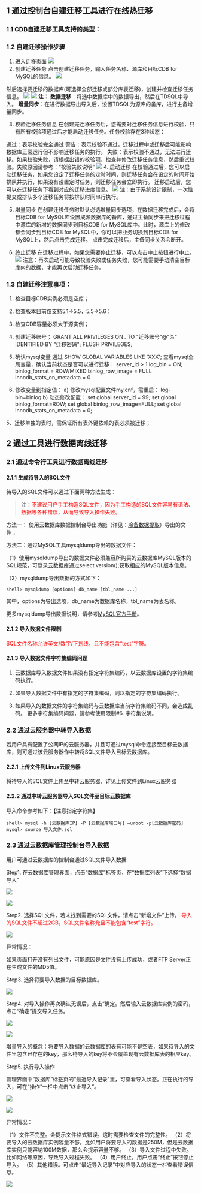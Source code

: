 ## 1 通过控制台自建迁移工具进行在线热迁移
### 1.1 CDB自建迁移工具支持的类型：
### 1.2 自建迁移操作步骤
1.	进入迁移页面
![](//mccdn.qcloud.com/img56a76ba50e7cb.png)
2.	创建迁移任务
 点击创建迁移任务，输入任务名称、源库和目标CDB for MySQL的信息。
![](//mccdn.qcloud.com/img56a7653c6f568.png)

 然后选择要迁移的数据库(可选择全部迁移或部分库表迁移)，创建并检查迁移任务信息。
![](//mccdn.qcloud.com/img56a76670eceb8.png)
![](//mccdn.qcloud.com/img56a765eb2bb88.png)
**注：**
**数据迁移**：将选中数据库中的数据导出，然后在TDSQL中导入。
**增量同步**：在进行数据导出导入后，设置TDSQL为源库的备库，进行主备增量同步。

3. 校验迁移任务信息
 在创建完迁移任务后，您需要对迁移任务信息进行校验，只有所有校验项通过后才能启动迁移任务。任务校验存在3种状态：

 通过：表示校验完全通过
 警告：表示校验不通过，迁移过程中或迁移后可能影响数据库正常运行但不影响迁移任务的执行。
 失败：表示校验不通过，无法进行迁移。如果校验失败，请根据出错的校验项，检查并修改迁移任务信息，然后重试校验。失败原因请参考：“校验失败说明”
![](//mccdn.qcloud.com/img56a767198f5b7.png)
4.	启动迁移
在校验通过后，您可以启动迁移任务，如果您设定了迁移任务的定时时间，则迁移任务会在设定的时间开始排队并执行，如果没有设置定时任务，则迁移任务会立即执行。
迁移启动后，您可以在迁移任务下看到对应的迁移进度信息。
![](//mccdn.qcloud.com/img56a767afe0b8c.png)
注：由于系统设计限制，一次性提交或排队多个迁移任务将按排队时间串行执行。

5.	增量同步
在创建迁移任务时默认必选增量同步选项，在数据迁移完成后，会将目标CDB for MySQL库设置成源数据库的备库，通过主备同步来把迁移过程中源库的新增的数据同步到目标CDB for MySQL库中。此时，源库上的修改都会同步到目标CDB for MySQL中，你可以把业务切换到目标CDB for MySQL上，然后点击完成迁移。
点击完成迁移后，主备同步关系会断开。

6.	终止迁移
在迁移过程中，如果您需要停止迁移，可以点击中止按钮进行中止。
![](//mccdn.qcloud.com/img56a76843ea5a9.png)
注意：再次启动可能导致校验失败或任务失败，您可能需要手动清空目标库内的数据，才能再次启动迁移任务。

### 1.3 自建迁移注意事项：
1.	检查目标CDB实例必须是空库；
2.	检查版本目前仅支持5.1->5.5，5.5->5.6；
3.	检查CDB容量必须大于源实例；
4.	创建迁移账号；
GRANT ALL PRIVILEGES ON *.* TO "迁移账号"@"%" IDENTIFIED BY "迁移密码";
FLUSH PRIVILEGES;
5.	确认mysql变量
通过 SHOW GLOBAL VARIABLES LIKE 'XXX'; 
查看mysql全局变量，确认当前状态是否可以进行迁移：
server_id > 1
log_bin = ON;
binlog_format = ROW/MIXED
binlog_row_image = FULL
innodb_stats_on_metadata = 0

6.	修改变量到指定值：
a)	修改mysql配置文件my.cnf，需重启：
log-bin=binlog
b)	动态修改配置：
set global server_id = 99;
set global binlog_format=ROW;
set global binlog_row_image=FULL;
set global innodb_stats_on_metadata = 0;

5、迁移单独的表时，需保证所有表外键依赖的表必须被迁移；


## 2 通过工具进行数据离线迁移
### 2.1 通过命令行工具进行数据离线迁移

#### 2.1.1 生成待导入的SQL文件

待导入的SQL文件可以通过下面两种方法生成：

>注：<span style = "color:#F00">不建议用户手工构造SQL文件，因为手工构造的SQL文件容易有语法、数据等各种错误，从而导致导入操作失败。 </span>

方法一： 使用云数据库数据控制台导出功能（详见：[冷备数据提取](/doc/product/236/冷备数据提取)）导出的文件；

方法二：通过MySQL工具mysqldump导出的数据文件：

（1）使用mysqldump导出的数据文件必须兼容所购买的云数据库MySQL版本的SQL规范，可登录云数据库通过select version();获取相应的MySQL版本信息。

（2）mysqldump导出数据的方式如下：


```
shell> mysqldump [options] db_name [tbl_name ...]
```

其中，options为导出选项，db_name为数据库名称，tbl_name为表名称。

更多mysqldump导出数据说明，请参考[MySQL官方手册](http://dev.mysql.com/doc/refman/5.1/en/mysqldump.html)。

#### 2.1.2 导入数据文件限制

<span style = "color:#F00">SQL文件名称允许英文/数字/下划线，且不能包含“test”字符。</span>

#### 2.1.3 导入数据文件字符集编码问题

1. 云数据库导入数据文件如果没有指定字符集编码，以云数据库设置的字符集编码执行。

2. 如果导入数据文件中有指定的字符集编码，则以指定的字符集编码执行。

3. 如果导入的数据文件的字符集编码与云数据库当前字符集编码不同，会造成乱码。
更多字符集编码问题，请参考使用限制#6. 字符集说明。

### 2.2 通过云服务器中转导入数据

若用户具有配置了公网IP的云服务器，并且可通过mysql命令连接至目标云数据库，则可通过该云服务器作中转将SQL文件导入目标云数据库。

#### 2.2.1 上传文件到Linux云服务器

将待导入的SQL文件上传至中转云服务器，详见上传文件到Linux云服务器

#### 2.2.2 通过中转云服务器导入SQL文件至目标云数据库

导入命令参考如下：【注意指定字符集】


```
shell> mysql -h [云数据库IP] -P [云数据库端口号] –uroot -p[云数据库密码] 
mysql> source 导入文件.sql
```

### 2.3 通过云数据库管理控制台导入数据

用户可通过云数据库的控制台通过SQL文件导入数据

Step1. 在云数据库管理界面，点击“数据库”标签页，在“数据库列表”下选择“数据导入”

![](//mccdn.qcloud.com/img56812b6c8d778.png)

![](//mccdn.qcloud.com/img56812b765fd77.png)

Step2. 选择SQL文件，若未找到需要的SQL文件，请点击“新增文件”上传。<span style = "color:#F00"> 导入的SQL文件不超过2GB，SQL文件名称允且不能包含“test”字符。</span>

![](//mccdn.qcloud.com/img56812c309aee4.png)

异常情况：

如果页面打开没有列出文件，可能原因是文件没有上传成功，或者FTP Server正在生成文件的MD5值。

Step3. 选择将要导入数据的目标数据库。

![](//mccdn.qcloud.com/img56812c3c57e88.png)

Step4. 对导入操作再次确认无误后，点击“确定。然后输入云数据库实例的密码，点击“确定”提交导入任务。

![](//mccdn.qcloud.com/img56812c4351a14.png)

![](//mccdn.qcloud.com/img56812c4f18aa2.png)

增量导入的概念：将要导入数据的云数据库的表有可能不是空表，如果待导入的文件里包含已存在的key，那么待导入的key将不会覆盖现有云数据库表的相应key。

Step5. 执行导入操作

管理界面中“数据库”标签页的“最近导入记录”里，可查看导入状态。正在执行的导入，可在“操作”一栏中点击“终止导入”。

![](//mccdn.qcloud.com/img56812ed260330.png)

![](//mccdn.qcloud.com/img56812ed742106.png)

异常情况：

（1）文件不完整。会提示文件格式错误。这时需要检查文件的完整性。
（2）将要导入的云数据库实例容量不够。比如用户将要导入的数据是250M，但是云数据库实例只能容纳100M数据，那么会提示容量不够。
（3）导入文件过程中失败。比如网络等原因，导致导入过程失败。
（4）用户终止。用户点击“终止”按钮停止导入。
（5）其他错误。可点击“最近导入记录”中对应导入的状态一栏查看错误信息。

![](//mccdn.qcloud.com/img56812eea43bee.png)